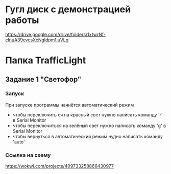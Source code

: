 # Гугл диск с демонстрацией работы
https://drive.google.com/drive/folders/1xtwrNf-clnuA39evcsXcNgldpm1iuVLg



# Папка TrafficLight
## Задание 1 "Светофор"

### Запуск
При запуске программы начнётся автоматический режим
* чтобы переключить ся на красный свет нужно написать команду 'r' в Serial Monitor
* чтобы переключиться на зелёный свет нужно написать команду 'g' в Serial Monitor
* чтобы вернуться в автоматический режим нудно написать команду 'auto'

### Ссылка на схему
https://wokwi.com/projects/409733258866430977



